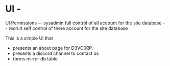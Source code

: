 # UI - 
UI Permissions
-- sysadmin  full control of all account for the site database
-- recruit   self control of there account for the site database

This is a simple UI that 
- presents an about page for D3VC0RP.
- presents a discord channel to contact us
- forms mirror db table
